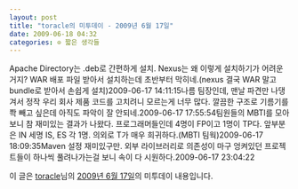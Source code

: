 ```yaml
---
layout: post
title: "toracle의 미투데이 - 2009년 6월 17일"
date: 2009-06-18 04:32
categories: ⊙ 짧은 생각들
---
```


Apache Directory는 .deb로 간편하게 설치. Nexus는 왜 이렇게 설치하기가 어려운거지? WAR 배포 파일 받아서 설치하는데 초반부터 막히네.(nexus 결국 WAR 말고 bundle로 받아서 손쉽게 설치)2009-06-17 14:11:15나름 팀장인데, 맨날 파견만 나댕겨서 정작 우리 회사 제품 코드를 고치려니 모르는게 너무 많다. 깔끔한 구조로 기름기를 쫙 빼고 싶은데 아직도 파악이 잘 안되네.2009-06-17 17:55:54팀원들의 MBTI를 모아보니 참 재미있는 결과가 나왔다. 프로그래머들인데 4명이 FP이고 1명이 TP다. 앞부분은 IN 세명 IS, ES 각 1명. 의외로 T가 매우 희귀하다.(MBTI 팀웍)2009-06-17 18:09:35Maven 설정 재미있구만. 외부 라이브러리로 의존성이 마구 엉켜있던 프로젝트들이 하나씩 풀려나가는걸 보니 속이 다 시원하다.2009-06-17 23:04:22

이 글은 [toracle](http://me2day.net/toracle)님의 [2009년 6월 17일](http://me2day.net/toracle/2009/06/17#14:11:15)의 미투데이 내용입니다.


       
